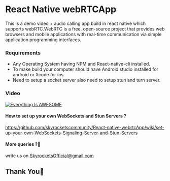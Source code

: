 # React Native webRTCApp

This is a demo video + audio calling app build in react native which supports webRTC.WebRTC is a free, open-source project that provides web browsers and mobile applications with real-time communication via simple application programming interfaces.


### Requirements
- Any Operating System having NPM and React-native-cli installed.
- To make build your computer should have Android studio installed for android or Xcode for ios.
- Need to setup a socket server also need to setup stun and turn server.

### Video
[![Everything Is AWESOME](https://img.youtube.com/vi/7i4sT1B1yz8/0.jpg)](https://www.youtube.com/watch?v=7i4sT1B1yz8")

#### How to set up your own WebSockets and Stun Servers ?
https://github.com/skyrocketscommunity/React-native-webrtcApp/wiki/set-up-your-own-WebSockets-Signaling-Server-and-Stun-Servers

#### More queries ?🧐 
write us on [SkyrocketsOfficial@gmail.com](mailto:skyrocketsofficial@gmail.com)

## Thank You🙏
